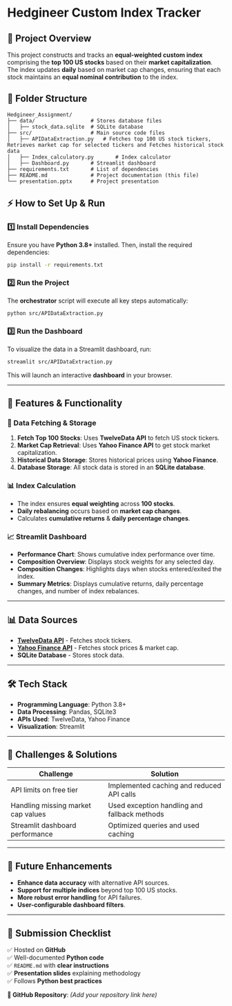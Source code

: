 # **Hedgineer Custom Index Tracker**

## **📌 Project Overview**
This project constructs and tracks an **equal-weighted custom index** comprising the **top 100 US stocks** based on their **market capitalization**. The index updates **daily** based on market cap changes, ensuring that each stock maintains an **equal nominal contribution** to the index.

## **📂 Folder Structure**
```
Hedgineer_Assignment/
├── data/                  # Stores database files
│   ├── stock_data.sqlite  # SQLite database
├── src/                   # Main source code files
│   ├── APIDataExtraction.py   # Fetches top 100 US stock tickers, Retrieves market cap for selected tickers and Fetches historical stock data
│   ├── Index_calculatory.py       # Index calculator
│   ├── Dashboard.py       # Streamlit dashboard
├── requirements.txt       # List of dependencies
├── README.md              # Project documentation (this file)
└── presentation.pptx      # Project presentation
```

## **⚡ How to Set Up & Run**

### **1️⃣ Install Dependencies**
Ensure you have **Python 3.8+** installed. Then, install the required dependencies:
```sh
pip install -r requirements.txt
```

### **2️⃣ Run the Project**
The **orchestrator** script will execute all key steps automatically:
```sh
python src/APIDataExtraction.py
```

### **3️⃣ Run the Dashboard**
To visualize the data in a Streamlit dashboard, run:
```sh
streamlit src/APIDataExtraction.py
```
This will launch an interactive **dashboard** in your browser.

---

## **🚀 Features & Functionality**

### **🔹 Data Fetching & Storage**
1. **Fetch Top 100 Stocks**: Uses **TwelveData API** to fetch US stock tickers.
2. **Market Cap Retrieval**: Uses **Yahoo Finance API** to get stock market capitalization.
3. **Historical Data Storage**: Stores historical prices using **Yahoo Finance**.
4. **Database Storage**: All stock data is stored in an **SQLite database**.

### **📊 Index Calculation**
- The index ensures **equal weighting** across **100 stocks**.
- **Daily rebalancing** occurs based on **market cap changes**.
- Calculates **cumulative returns** & **daily percentage changes**.

### **📈 Streamlit Dashboard**
- **Performance Chart**: Shows cumulative index performance over time.
- **Composition Overview**: Displays stock weights for any selected day.
- **Composition Changes**: Highlights days when stocks entered/exited the index.
- **Summary Metrics**: Displays cumulative returns, daily percentage changes, and number of index rebalances.

---

## **📊 Data Sources**
- **[TwelveData API](https://twelvedata.com/stocks)** - Fetches stock tickers.
- **[Yahoo Finance API](https://finance.yahoo.com/)** - Fetches stock prices & market cap.
- **SQLite Database** - Stores stock data.

---

## **🛠 Tech Stack**
- **Programming Language**: Python 3.8+
- **Data Processing**: Pandas, SQLite3
- **APIs Used**: TwelveData, Yahoo Finance
- **Visualization**: Streamlit

---

## **📌 Challenges & Solutions**
| **Challenge** | **Solution** |
|--------------|-------------|
| API limits on free tier | Implemented caching and reduced API calls |
| Handling missing market cap values | Used exception handling and fallback methods |
| Streamlit dashboard performance | Optimized queries and used caching |

---

## **📑 Future Enhancements**
- **Enhance data accuracy** with alternative API sources.
- **Support for multiple indices** beyond top 100 US stocks.
- **More robust error handling** for API failures.
- **User-configurable dashboard filters**.

---

## **📎 Submission Checklist**
✅ Hosted on **GitHub**  
✅ Well-documented **Python code**  
✅ `README.md` with **clear instructions**  
✅ **Presentation slides** explaining methodology  
✅ Follows **Python best practices**  

**🔗 GitHub Repository**: *(Add your repository link here)*
